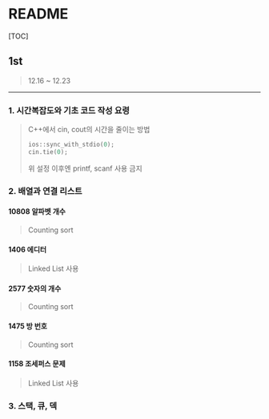 # README

[TOC]

## 1st



> 12.16 ~ 12.23



---

### 1. 시간복잡도와 기초 코드 작성 요령



> C++에서 cin, cout의 시간을 줄이는 방법
>
> ```cpp
> ios::sync_with_stdio(0);
> cin.tie(0);
> ```
>
> 위 설정 이후엔 printf, scanf 사용 금지





### 2. 배열과 연결 리스트



#### 10808 알파벳 개수

> Counting sort



#### 1406 에디터

> Linked List 사용



#### 2577 숫자의 개수

> Counting sort



#### 1475 방 번호

> Counting sort



#### 1158 조세퍼스 문제

> Linked List 사용



### 3. 스택, 큐, 덱